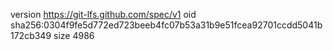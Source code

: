 version https://git-lfs.github.com/spec/v1
oid sha256:0304f9fe5d772ed723beeb4fc07b53a31b9e51fcea92701ccdd5041b172cb349
size 4986
